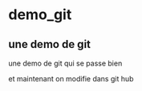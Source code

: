 # demo_git
une demo de git
--------------------
une demo de git qui se passe bien

et maintenant on modifie dans git hub
